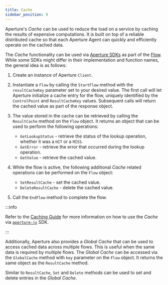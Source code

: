 ```yaml
---
title: Cache
sidebar_position: 9
---
```


Aperture's _Cache_ can be used to reduce the load on a service by caching the
results of expensive computations. It is built on top of a reliable distributed
cache so that each Aperture Agent can quickly and efficiently operate on the
cached data.

The _Cache_ functionality can be used via [Aperture SDKs][skds] as part of the
[Flow][flow-label]. While some SDKs might differ in their implementation and
function names, the general idea is as follows:

1. Create an instance of Aperture `Client`.
2. Instantiate a `Flow` by calling the `StartFlow` method with the
   `resultCacheKey` parameter set to your desired value. The first call will let
   Aperture initialize a cache entry for the flow, uniquely identified by the
   `ControlPoint` and `ResultCacheKey` values. Subsequent calls will return the
   cached value as part of the response object.
3. The value stored in the cache can be retrieved by calling the `ResultCache`
   method on the `Flow` object. It returns an object that can be used to perform
   the following operations:

   - `GetLookupStatus` - retrieve the status of the lookup operation, whether it
     was a `HIT` or a `MISS`.
   - `GetError` - retrieve the error that occurred during the lookup operation.
   - `GetValue` - retrieve the cached value.

4. While the flow is active, the following additional _Cache_ related operations
   can be performed on the `Flow` object:

   - `SetResultCache` - set the cached value.
   - `DeleteResultCache` - delete the cached value.

5. Call the `EndFlow` method to complete the flow.

:::info

Refer to the [Caching Guide][guide] for more information on how to use the
_Cache_ via [`aperture-js`][aperture-js] SDK.

:::

Additionally, Aperture also provides a _Global Cache_ that can be used to access
cached data across multiple flows. This is useful when the same data is required
by multiple flows. The _Global Cache_ can be accessed via the `GlobalCache`
method with `key` parameter on the `Flow` object. It returns the same object as
the `ResultCache` method.

Similar to `ResultCache`, `Set` and `Delete` methods can be used to set and
delete entries in the _Global Cache_.

[skds]: /sdk/sdk.md
[flow-label]: /concepts/flow-label.md
[guide]: /guides/caching.md
[aperture-js]: https://github.com/fluxninja/aperture-js
